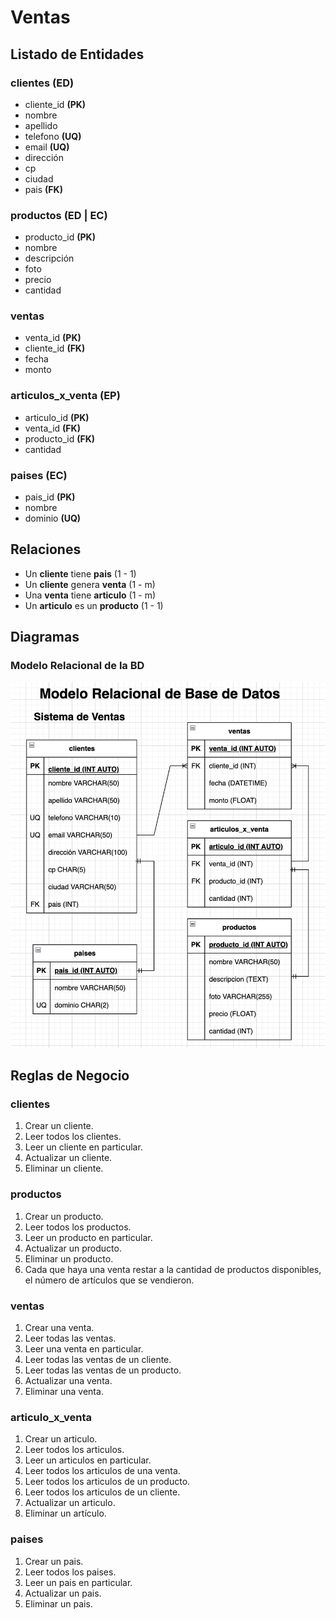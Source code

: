 # Ventas

## Listado de Entidades

### clientes **(ED)**

* cliente_id **(PK)**
* nombre
* apellido
* telefono **(UQ)**
* email **(UQ)**
* dirección
* cp
* ciudad
* pais **(FK)**

### productos **(ED | EC)**

* producto_id **(PK)**
* nombre
* descripción 
* foto
* precio
* cantidad

### ventas

* venta_id **(PK)**
* cliente_id **(FK)**
* fecha
* monto

### articulos_x_venta **(EP)**

* articulo_id **(PK)**
* venta_id **(FK)**
* producto_id **(FK)**
* cantidad

### paises **(EC)**
* pais_id **(PK)**
* nombre
* dominio **(UQ)**

## Relaciones

* Un **cliente** tiene **pais** (1 - 1)
* Un **cliente** genera **venta** (1 - m)
* Una **venta** tiene **articulo** (1 - m)
* Un **articulo** es un **producto** (1 - 1)

## Diagramas 

### Modelo Relacional de la BD

![Modelo Relacional](ModeloRelacional.png)

## Reglas de Negocio

### clientes 

1. Crear un cliente.
1. Leer todos los clientes.
1. Leer un cliente en particular.
1. Actualizar un cliente. 
1. Eliminar un cliente.

### productos 

1. Crear un producto.
1. Leer todos los productos.
1. Leer un producto en particular.
1. Actualizar un producto.
1. Eliminar un producto.
1. Cada que haya una venta restar a la cantidad de productos disponibles, el número de artículos que se vendieron.

### ventas 

1. Crear una venta.
1. Leer todas las ventas.
1. Leer una venta en particular.
1. Leer todas las ventas de un cliente.
1. Leer todas las ventas de un producto.
1. Actualizar una venta.
1. Eliminar una venta.

### articulo_x_venta

1. Crear un articulo.
1. Leer todos los articulos.
1. Leer un articulos en particular.
1. Leer todos los articulos de una venta.
1. Leer todos los articulos de un producto.
1. Leer todos los articulos de un cliente.
1. Actualizar un articulo.
1. Eliminar un artículo.

### paises 

1. Crear un pais.
1. Leer todos los paises. 
1. Leer un pais en particular. 
1. Actualizar un pais.
1. Eliminar un pais.
